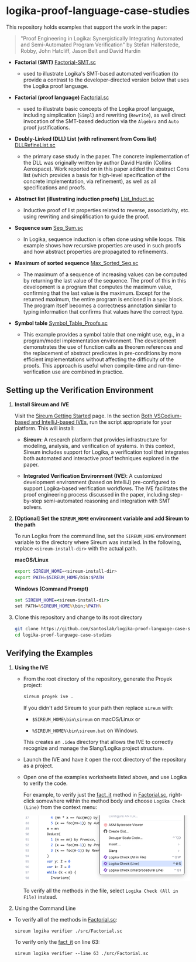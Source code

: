 # logika-proof-language-case-studies

This repository holds examples that support the work in the paper:

> "Proof Engineering in Logika: Synergistically Integrating
  Automated and Semi-Automated Program Verification" 
  by Stefan Hallerstede, Robby, John Hatcliff, Jason Belt and David Hardin

- **Factorial (SMT)** [Factorial-SMT.sc](src/Factorial-SMT.sc)
  - used to illustrate Logika's SMT-based automated verification
    (to provide a contrast to the developer-directed version below
    that uses the Logika proof language.
   
- **Factorial (proof language)**  [Factorial.sc](src/Factorial.sc)
  - used to illustrate basic concepts of the Logika proof language, 
    including simplication (`Simpl`) and rewriting (`Rewrite`), 
    as well direct invocation of the SMT-based deduction 
    via the `Algebra` and `Auto` proof justifications. 
  
- **Doubly-Linked (DLL) List (with refinement from Cons list)** [DLLRefineList.sc](src/DLLRefineList.sc)
  - the primary case study in the paper.  The concrete implementation of the 
    DLL was originally written by author David Hardin (Collins Aerospace).
    Work reported on in this paper added the abstract Cons list 
    (which provides a basis for high-level specification of the concrete 
    implementation, via refinement),  as well as all specifications and 
    proofs.

- **Abstract list (illustrating induction proofs)** [List_Induct.sc](src/List_Induct.sc)
  - Inductive proof of list properties related to reverse, associativity, 
    etc. using rewriting and simplification to guide the proof.
  
- **Sequence sum** [Seq_Sum.sc](src/Seq_Sum.sc)
  - In Logika, sequence induction is often done using while loops.
    This example shows how recursive properties are used in such proofs 
    and how abstract properties are propagated to refinements.
  
- **Maximum of sorted sequence** [Max_Sorted_Seq.sc](src/Max_Sorted_Seq.sc)
  - The maximum of a sequence of increasing values can be computed by returning the last value of the sequence.
    The proof of this in this development is a program that computes 
    the maximum value, confirming that the last value is the maximum.
    Except for the returned maximum, the entire program is enclosed 
    in a `Spec` block. The program itself becomes a correctness 
    annotation similar to typing information that confirms that values 
    have the correct type.
  
- **Symbol table** [Symbol_Table_Proofs.sc](src/Symbol_Table_Proofs.sc)
  - This example provides a symbol table that one might use, e.g.,
    in a program/model implementation environment.
    The development demonstrates the use of function calls 
    as theorem references and the replacement of
    abstract predicates in pre-conditions by more efficient 
    implementations without affecting the difficulty of the proofs.
    This approach is useful when compile-time and 
    run-time-verification use are combined in practice.

## Setting up the Verification Environment

1. **Install Sireum and IVE**

    Visit the [Sireum Getting Started](https://sireum.org/getting-started/) page.
    In the section [Both VSCodium-based and IntelliJ-based IVEs](https://sireum.org/getting-started/#latest-release-bin-ives), run the script appropriate for your platform. This will install:

    - **Sireum**: A research platform that provides infrastructure for modeling, analysis, and verification of systems. In this context, Sireum includes support for Logika, a verification tool that integrates both automated and interactive proof techniques explored in the paper.

    - **Integrated Verification Environment (IVE)**: A customized development environment (based on IntelliJ) pre-configured to support Logika-based verification workflows. The IVE facilitates the proof engineering process discussed in the paper, including step-by-step semi-automated reasoning and integration with SMT solvers.
  
1. **[Optional] Set the ``SIREUM_HOME`` environment variable and add Sireum to the path**

    To run Logika from the command line, set the ``SIREUM_HOME`` environment variable to the directory where Sireum was installed.  In the following, replace ``<sireum-install-dir>`` with the actual path.

    **macOS/Linux**

    ```bash
    export SIREUM_HOME=<sireum-install-dir>
    export PATH=$SIREUM_HOME/bin:$PATH
    ```

    **Windows (Command Prompt)**

    ```cmd
    set SIREUM_HOME=<sireum-install-dir>
    set PATH=%SIREUM_HOME%\bin;%PATH%
    ```

1. Clone this repository and change to its root directory


    ```bash
    git clone https://github.com/santoslab/logika-proof-language-case-studies
    cd logika-proof-language-case-studies
    ```

## Verifying the Examples

1. **Using the IVE**

    - From the root directory of the repository, generate the Proyek project:

      ```bash
      sireum proyek ive .
      ```

      If you didn't add Sireum to your path then replace ``sireum`` with:

      - ``$SIREUM_HOME\bin\sireum`` on macOS/Linux or 

      - ``%SIREUM_HOME%\bin\sireum.bat`` on Windows.

      This creates an ``.idea`` directory that allows the IVE to correctly recognize and manage the Slang/Logika project structure.
   
   - Launch the IVE and have it open the root directory of the repository as a project.
   
   - Open one of the examples worksheets listed above, and use Logika to verify the code.

      For example, to verify just the [fact_it](./src/Factorial.sc#L63) method in [Factorial.sc](./src/Factorial.sc), right-click somewhere within the method body and choose ``Logika Check (Line)`` from the context menu:

      ![](./figures/logika-context-menu-items.png)

      To verify all the methods in the file, select ``Logika Check (All in File)`` instead.


1. Using the Command Line

  - To verify all of the methods in [Factorial.sc](./src/Factorial.sc):

      ```
      sireum logika verifier ./src/Factorial.sc
      ```

    To verify only the [fact_it](./src/Factorial.sc#L63) on line 63:

    ```
    sireum logika verifier --line 63 ./src/Factorial.sc
    ```